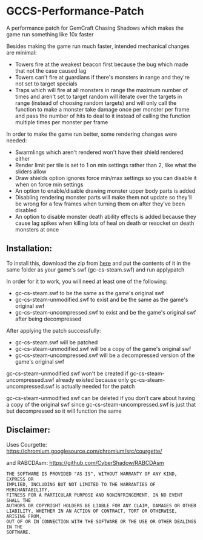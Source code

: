 # GCCS-Performance-Patch
A performance patch for GemCraft Chasing Shadows which makes the game run something like 10x faster

Besides making the game run much faster, intended mechanical changes are minimal:
* Towers fire at the weakest beacon first because the bug which made that not the case caused lag
* Towers can't fire at guardians if there's monsters in range and they're not set to target specials
* Traps which will fire at all monsters in range the maximum number of times and aren't set to target random will iterate over the targets in range (instead of choosing random targets) and will only call the function to make a monster take damage once per monster per frame and pass the number of hits to deal to it instead of calling the function multiple times per monster per frame

In order to make the game run better, some rendering changes were needed:
* Swarmlings which aren't rendered won't have their shield rendered either
* Render limit per tile is set to 1 on min settings rather than 2, like what the sliders allow
* Draw shields option ignores force min/max settings so you can disable it when on force min settings
* An option to enable/disable drawing monster upper body parts is added
* Disabling rendering monster parts will make them not update so they'll be wrong for a few frames when turning them on after they've been disabled
* An option to disable monster death ability effects is added because they cause lag spikes when killing lots of heal on death or resocket on death monsters at once

## Installation:

To install this, download the zip from [here](https://github.com/ZS-NVB/CS-Performance-Patch/releases) and put the contents of it in the same folder as your game's swf (gc-cs-steam.swf) and run applypatch

In order for it to work, you will need at least one of the following:
* gc-cs-steam.swf to be the same as the game's original swf
* gc-cs-steam-unmodified.swf to exist and be the same as the game's original swf
* gc-cs-steam-uncompressed.swf to exist and be the game's original swf after being decompressed

After applying the patch successfully:
* gc-cs-steam.swf will be patched
* gc-cs-steam-unmodified.swf will be a copy of the game's original swf
* gc-cs-steam-uncompressed.swf will be a decompressed version of the game's original swf

gc-cs-steam-unmodified.swf won't be created if gc-cs-steam-uncompressed.swf already existed because only gc-cs-steam-uncompressed.swf is actually needed for the patch

gc-cs-steam-unmodified.swf can be deleted if you don't care about having a copy of the original swf since gc-cs-steam-uncompressed.swf is just that but decompressed so it will function the same

## Disclaimer:

Uses Courgette: https://chromium.googlesource.com/chromium/src/courgette/

and RABCDAsm: https://github.com/CyberShadow/RABCDAsm

```
THE SOFTWARE IS PROVIDED "AS IS", WITHOUT WARRANTY OF ANY KIND, EXPRESS OR
IMPLIED, INCLUDING BUT NOT LIMITED TO THE WARRANTIES OF MERCHANTABILITY,
FITNESS FOR A PARTICULAR PURPOSE AND NONINFRINGEMENT. IN NO EVENT SHALL THE
AUTHORS OR COPYRIGHT HOLDERS BE LIABLE FOR ANY CLAIM, DAMAGES OR OTHER
LIABILITY, WHETHER IN AN ACTION OF CONTRACT, TORT OR OTHERWISE, ARISING FROM,
OUT OF OR IN CONNECTION WITH THE SOFTWARE OR THE USE OR OTHER DEALINGS IN THE
SOFTWARE.
```
